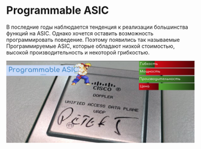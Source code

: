 # Programmable ASIC

В последние годы наблюдается тенденция к реализации большинства функций на ASIC. Однако хочется оставить возможность программировать поведение. Поэтому появились так называемые Программируемые ASIC, которые обладают низкой стоимостью, высокой производительность и некоторой грибкостью.

![](../../.gitbook/assets/image%20%28164%29.png)

